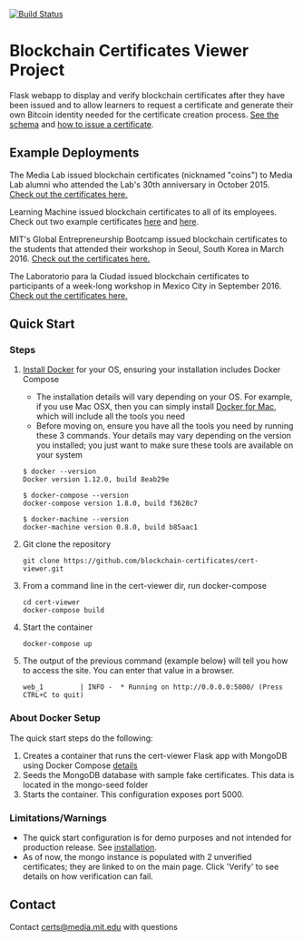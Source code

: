 [![Build Status](https://travis-ci.org/blockchain-certificates/cert-viewer.svg?branch=master)](https://travis-ci.org/blockchain-certificates/cert-viewer)

Blockchain Certificates Viewer Project
===================================

Flask webapp to display and verify blockchain certificates after they have been issued and to allow learners to request a certificate and generate their own Bitcoin identity needed for the certificate creation process. [See the schema](https://github.com/blockchain-certificates/cert-schema>) and [how to issue a certificate](https://github.com/blockchain-certificates/cert-issuer).

Example Deployments
-------------
The Media Lab issued blockchain certificates (nicknamed "coins") to Media Lab alumni who attended the Lab's 30th anniversary in October 2015. [Check out the certificates here.](https://coins.media.mit.edu/)

Learning Machine issued blockchain certificates to all of its employees. Check out two example certificates [here](https://hr.learningmachine.com/52d8acfc86584d0c40700631) and [here](https://hr.learningmachine.com/1c56735cd6a4320c61583b9d).

MIT's Global Entrepreneurship Bootcamp issued blockchain certificates to the students that attended their workshop in Seoul, South Korea in March 2016. [Check out the certificates here.](http://certificates-bootcamp.mit.edu/)

The Laboratorio para la Ciudad issued blockchain certificates to participants of a week-long workshop in Mexico City in September 2016. [Check out the certificates here.](http://certs.labcd.mx/)

[//]: # "start_docker_instructions"

Quick Start
-----------

### Steps

1. [Install Docker](https://docs.docker.com/engine/installation/) for your OS, ensuring your installation includes Docker Compose
    - The installation details will vary depending on your OS. For example, if you use Mac OSX, then you can simply install [Docker for Mac](https://docs.docker.com/docker-for-mac/#/download-docker-for-mac), which will include all the tools you need
    - Before moving on, ensure you have all the tools you need by running these 3 commands. Your details may vary depending on the version you installed; you just want to make sure these tools are available on your system
   ```
   $ docker --version
   Docker version 1.12.0, build 8eab29e

   $ docker-compose --version
   docker-compose version 1.8.0, build f3628c7

   $ docker-machine --version
   docker-machine version 0.8.0, build b85aac1
   ```
   
2. Git clone the repository

    ```
    git clone https://github.com/blockchain-certificates/cert-viewer.git
    ```

3. From a command line in the cert-viewer dir, run docker-compose

    ```
    cd cert-viewer
    docker-compose build
    ```

4. Start the container

    ```
    docker-compose up
    ```

5. The output of the previous command (example below) will tell you how to access the site. You can enter that value in a browser.
    ```
    web_1         | INFO -  * Running on http://0.0.0.0:5000/ (Press CTRL+C to quit)
    ```


### About Docker Setup
The quick start steps do the following:

1. Creates a container that runs the cert-viewer Flask app with MongoDB using Docker Compose [details](http://containertutorials.com/docker-compose/flask-mongo-compose.html)
2. Seeds the MongoDB database with sample fake certificates. This data is located in the mongo-seed folder
3. Starts the container. This configuration exposes port 5000.

### Limitations/Warnings

- The quick start configuration is for demo purposes and not intended for production release. See [installation](installation.md).
- As of now, the mongo instance is populated with 2 unverified certificates; they are linked to on the main page. Click
'Verify' to see details on how verification can fail.

[//]: # "end_docker_instructions"


Contact
-------

Contact [certs@media.mit.edu](mailto:certs@media.mit.edu) with questions
